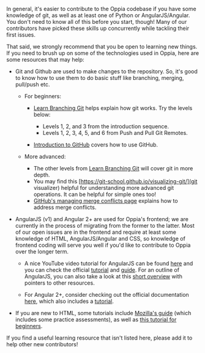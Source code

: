 In general, it's easier to contribute to the Oppia codebase if you have some knowledge of git, as well as at least one of Python or AngularJS/Angular. You don't need to know all of this before you start, though! Many of our contributors have picked these skills up concurrently while tackling their first issues.

That said, we strongly recommend that you be open to learning new things. If you need to brush up on some of the technologies used in Oppia, here are some resources that may help:

* Git and Github are used to make changes to the repository. So, it's good to know how to use them to do basic stuff like branching, merging, pull/push etc.

  * For beginners:

    * [Learn Branching Git](https://learngitbranching.js.org/) helps explain how git works. Try the levels below:

      * Levels 1, 2, and 3 from the introduction sequence.
      * Levels 1, 2, 3, 4, 5, and 6 from Push and Pull Git Remotes.

    * [Introduction to GitHub](https://lab.github.com/courses/introduction-to-github) covers how to use GitHub.

  * More advanced:

    * The other levels from [Learn Branching Git](https://learngitbranching.js.org/) will cover git in more depth.
    * You may find this [https://git-school.github.io/visualizing-git/](git visualizer) helpful for understanding more advanced git operations. It can be helpful for simple ones too!
    * [GitHub's managing merge conflicts page](https://lab.github.com/courses/managing-merge-conflicts) explains how to address merge conflicts.

* AngularJS (v1) and Angular 2+ are used for Oppia's frontend; we are currently in the process of migrating from the former to the latter.  Most of our open issues are in the frontend and require at least some knowledge of HTML, AngularJS/Angular and CSS, so knowledge of frontend coding will serve you well if you'd like to contribute to Oppia over the longer term.

  * A nice YouTube video tutorial for AngularJS can be found [here](https://www.youtube.com/watch?v=nO1ROKMjPqI&list=PLvZkOAgBYrsS_ugyamsNpCgLSmtIXZGiz) and you can check the official [tutorial](https://docs.angularjs.org/tutorial/index) and [guide](https://docs.angularjs.org/guide). For an outline of AngularJS, you can also take a look at this [short overview](https://egghead.io/articles/new-to-angularjs-start-learning-here) with pointers to other resources.

  * For Angular 2+, consider checking out the official documentation [here](https://angular.io/docs), which also includes a [tutorial](https://angular.io/tutorial).

* If you are new to HTML, some tutorials include [Mozilla's guide](https://developer.mozilla.org/en-US/docs/Learn/HTML/Introduction_to_HTML) (which includes some practice assessments), as well as [this tutorial for beginners](http://htmldog.com/guides/html/beginner/).

If you find a useful learning resource that isn't listed here, please add it to help other new contributors!
